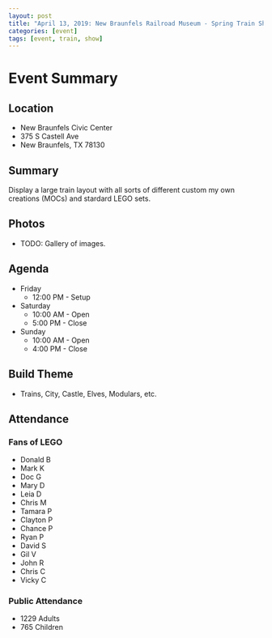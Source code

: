 ```yaml
---
layout: post
title: "April 13, 2019: New Braunfels Railroad Museum - Spring Train Show"
categories: [event]
tags: [event, train, show]
---
```


# Event Summary

## Location

- New Braunfels Civic Center
- 375 S Castell Ave
- New Braunfels, TX 78130

## Summary

Display a large train layout with all sorts of different custom my own creations (MOCs) and stardard LEGO sets.

## Photos

- TODO: Gallery of images.

## Agenda

- Friday
  - 12:00 PM - Setup
- Saturday
  - 10:00 AM - Open
  - 5:00 PM - Close
- Sunday
  - 10:00 AM - Open
  - 4:00 PM - Close

## Build Theme

- Trains, City, Castle, Elves, Modulars, etc.

## Attendance

### Fans of LEGO

- Donald B
- Mark K
- Doc G
- Mary D
- Leia D
- Chris M
- Tamara P
- Clayton P
- Chance P
- Ryan P
- David S
- Gil V
- John R
- Chris C
- Vicky C

### Public Attendance

- 1229 Adults
- 765 Children
